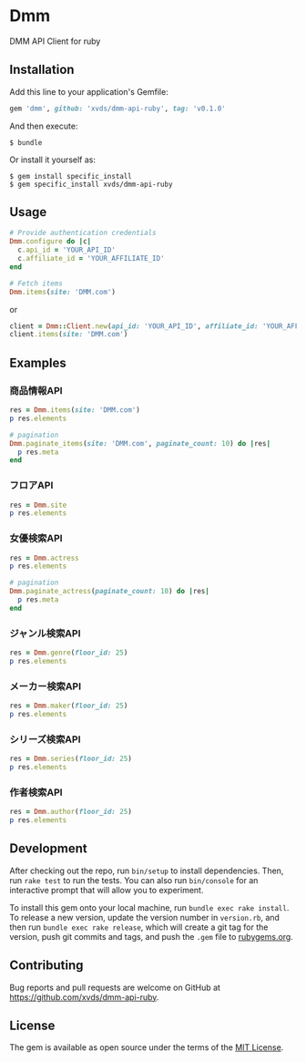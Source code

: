 # Dmm

DMM API Client for ruby

## Installation

Add this line to your application's Gemfile:

```ruby
gem 'dmm', github: 'xvds/dmm-api-ruby', tag: 'v0.1.0'
```

And then execute:

    $ bundle

Or install it yourself as:

    $ gem install specific_install
    $ gem specific_install xvds/dmm-api-ruby

## Usage

```ruby
# Provide authentication credentials
Dmm.configure do |c|
  c.api_id = 'YOUR_API_ID'
  c.affiliate_id = 'YOUR_AFFILIATE_ID'
end

# Fetch items
Dmm.items(site: 'DMM.com')
```
or

```ruby
client = Dmm::Client.new(api_id: 'YOUR_API_ID', affiliate_id: 'YOUR_AFFILIATE_ID')
client.items(site: 'DMM.com')
```

## Examples

### 商品情報API

```ruby
res = Dmm.items(site: 'DMM.com')
p res.elements

# pagination
Dmm.paginate_items(site: 'DMM.com', paginate_count: 10) do |res|
  p res.meta
end
```

### フロアAPI

```ruby
res = Dmm.site
p res.elements
```

### 女優検索API

```ruby
res = Dmm.actress
p res.elements

# pagination
Dmm.paginate_actress(paginate_count: 10) do |res|
  p res.meta
end
```

### ジャンル検索API

```ruby
res = Dmm.genre(floor_id: 25)
p res.elements
```

### メーカー検索API

```ruby
res = Dmm.maker(floor_id: 25)
p res.elements
```

### シリーズ検索API

```ruby
res = Dmm.series(floor_id: 25)
p res.elements
```

### 作者検索API

```ruby
res = Dmm.author(floor_id: 25)
p res.elements
```

## Development

After checking out the repo, run `bin/setup` to install dependencies. Then, run `rake test` to run the tests. You can also run `bin/console` for an interactive prompt that will allow you to experiment.

To install this gem onto your local machine, run `bundle exec rake install`. To release a new version, update the version number in `version.rb`, and then run `bundle exec rake release`, which will create a git tag for the version, push git commits and tags, and push the `.gem` file to [rubygems.org](https://rubygems.org).

## Contributing

Bug reports and pull requests are welcome on GitHub at https://github.com/xvds/dmm-api-ruby.

## License

The gem is available as open source under the terms of the [MIT License](https://opensource.org/licenses/MIT).
